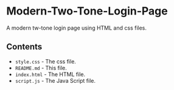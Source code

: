 # Modern-Two-Tone-Login-Page

A modern tw-tone login page using HTML and css files.

## Contents

- `style.css` - The css file.
- `README.md` - This file.
- `index.html` - The HTML file.
- `script.js` - The Java Script file.
